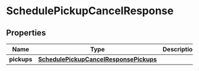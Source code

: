 

# SchedulePickupCancelResponse


## Properties

| Name | Type | Description | Notes |
|------------ | ------------- | ------------- | -------------|
|**pickups** | [**SchedulePickupCancelResponsePickups**](SchedulePickupCancelResponsePickups.md) |  |  [optional] |



